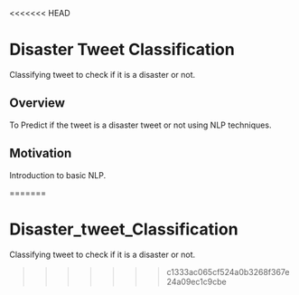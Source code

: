 <<<<<<< HEAD
# Disaster Tweet Classification
Classifying tweet to check if it is a disaster or not.

## Overview ##

To Predict if the tweet is a disaster tweet or not using NLP techniques. 


## Motivation ##

Introduction to basic NLP.

=======
# Disaster_tweet_Classification
Classifying tweet to check if it is a disaster or not.
>>>>>>> c1333ac065cf524a0b3268f367e24a09ec1c9cbe
